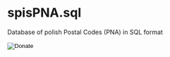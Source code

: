 # spisPNA.sql
Database of polish Postal Codes (PNA) in SQL format

<form action="https://www.paypal.com/cgi-bin/webscr" method="post" target="_top">
<input type="hidden" name="cmd" value="_s-xclick" />
<input type="hidden" name="hosted_button_id" value="WVEFMJ5Z4QRPJ" />
<input type="image" src="https://www.paypal.com/en_GB/i/btn/btn_donateCC_LG.gif" border="0" name="submit" title="PayPal - The safer, easier way to pay online!" alt="Donate" />
<img alt="" border="0" src="https://www.paypal.com/en_GB/i/scr/pixel.gif" width="1" height="1" />
</form>
